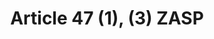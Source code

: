 ---
title: "Article 47 (1), (3) ZASP"
draft: false
exceptions:
- info53a
memberstates:
- SI
score: 3
compensation:
- 
remarks: |
 


link: ""
---
